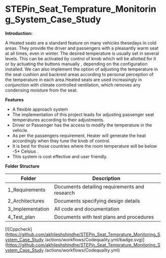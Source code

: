 # STEPin_Seat_Temprature_Monitoring_System_Case_Study
**Introduction:**

A Heated seats are a standard feature on many vehicles thesedays in cold areas. They provide the driver and passengers with a pleasantly warm seat at all times, even in winter. The desired temperature is usually set in several levels. This can be activated by control of knob which will be allotted for it or by actuating the buttons manually , depending on the configuration installed. We can also implement the option of adjusting the temperature in the seat cushion and backrest areas according to personal perception of the temperature in each area.Heated seats are used increasingly in conjunction with climate controlled ventilation, which removes any condensing moisture from the seat.

**Features**

- A flexible approach system
- The implementation of this project leads for adjusting passenger seat temperatures according to their adjustments.
- Driver or Passenger has the access to modify the temperature in the vehicle.
- As per the passengers requirement, Heater will generate the heat accordingly when they tune the knob of control.
- It is best for those countries where the room temperature will be below -5\* Celsius .
- This system is cost effective and user friendly.

**Folder Structure**

| **Folder** | **Description** |
| --- | --- |
| 1\_Requirements | Documents detailing requirements and research |
| 2\_Architectures | Documents specifying design details |
| 3\_Implementation | All code and documentation |
| 4\_Test\_plan | Documents with test plans and procedures |

[![Cppcheck](https://github.com/akhileshshindhe/STEPin_Seat_Temprature_Monitoring_System_Case_Study
/actions/workflows/Codequality.yml/badge.svg)](https://github.com/akhileshshindhe/STEPin_Seat_Temprature_Monitoring_System_Case_Study
/actions/workflows/Codequality.yml)
